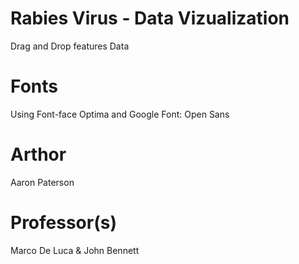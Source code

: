 # Rabies Virus - Data Vizualization
Drag and Drop features Data 

# Fonts 
Using Font-face Optima and Google Font: Open Sans

# Arthor
Aaron Paterson

# Professor(s)
Marco De Luca &
John Bennett
